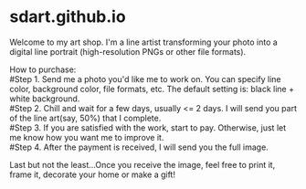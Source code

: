 # sdart.github.io
Welcome to my art shop. I'm a line artist transforming your photo into a digital line portrait (high-resolution PNGs or other file formats).

How to purchase:  
#Step 1. Send me a photo you'd like me to work on. You can specify line color, background color, file formats, etc. The default setting is: black line + white background.  
#Step 2. Chill and wait for a few days, usually <= 2 days. I will send you part of the line art(say, 50%) that I complete.  
#Step 3. If you are satisfied with the work, start to pay. Otherwise, just let me know how you want me to improve it.  
#Step 4. After the payment is received, I will send you the full image.

Last but not the least...Once you receive the image, feel free to print it, frame it, decorate your home or make a gift!
